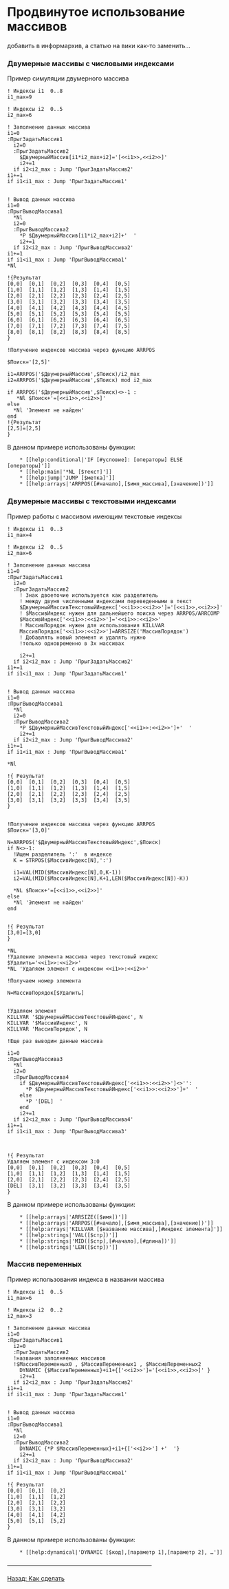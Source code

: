 # Продвинутое использование массивов

добавить в информархив, а статью на вики как-то заменить\...

### Двумерные массивы с числовыми индексами

Пример симуляции двумерного массива

``` qsp
! Индексы i1  0..8
i1_max=9    

! Индексы i2  0..5
i2_max=6

! Заполнение данных массива 
i1=0
:ПрыгЗадатьМассив1
  i2=0
  :ПрыгЗадатьМассив2
    $ДвумерныйМассив[i1*i2_max+i2]='[<<i1>>,<<i2>>]'
    i2+=1
  if i2<i2_max : Jump 'ПрыгЗадатьМассив2'
i1+=1
if i1<i1_max : Jump 'ПрыгЗадатьМассив1'


! Вывод данных массива
i1=0
:ПрыгВыводМассива1
  *Nl 
  i2=0
  :ПрыгВыводМассива2
    *P $ДвумерныйМассив[i1*i2_max+i2]+'  '
    i2+=1
  if i2<i2_max : Jump 'ПрыгВыводМассива2'
i1+=1
if i1<i1_max : Jump 'ПрыгВыводМассива1'
*Nl 

!{Результат 
[0,0]  [0,1]  [0,2]  [0,3]  [0,4]  [0,5]  
[1,0]  [1,1]  [1,2]  [1,3]  [1,4]  [1,5]  
[2,0]  [2,1]  [2,2]  [2,3]  [2,4]  [2,5]  
[3,0]  [3,1]  [3,2]  [3,3]  [3,4]  [3,5]  
[4,0]  [4,1]  [4,2]  [4,3]  [4,4]  [4,5]  
[5,0]  [5,1]  [5,2]  [5,3]  [5,4]  [5,5]  
[6,0]  [6,1]  [6,2]  [6,3]  [6,4]  [6,5]  
[7,0]  [7,1]  [7,2]  [7,3]  [7,4]  [7,5]  
[8,0]  [8,1]  [8,2]  [8,3]  [8,4]  [8,5]  
}

!Получение индексов массива через функцию ARRPOS

$Поиск='[2,5]'

i1=ARRPOS('$ДвумерныйМассив',$Поиск)/i2_max
i2=ARRPOS('$ДвумерныйМассив',$Поиск) mod i2_max

if ARRPOS('$ДвумерныйМассив',$Поиск)<>-1 :
   *Nl $Поиск+'=[<<i1>>,<<i2>>]' 
else 
  *Nl 'Элемент не найден'
end
!{Результат 
[2,5]=[2,5]
}

```

В данном примере использованы функции:

        * [[help:conditional|'IF [#условие]: [операторы] ELSE [операторы]']]
        * [[help:main|'*NL [$текст]']]
        * [[help:jump|'JUMP [$метка]']]
        * [[help:arrays|'ARRPOS([#начало],[$имя_массива],[значение])']]

### Двумерные массивы с текстовыми индексами

Пример работы с массивом имеющим текстовые индексы

``` qsp
! Индексы i1  0..3
i1_max=4    

! Индексы i2  0..5
i2_max=6

! Заполнение данных массива 
i1=0
:ПрыгЗадатьМассив1
  i2=0
  :ПрыгЗадатьМассив2
    ! Знак двоеточие используется как разделитель 
    ! между двумя численными индексами переведенными в текст
    $ДвумерныйМассивТекстовыйИндекс['<<i1>>:<<i2>>']='[<<i1>>,<<i2>>]'
    ! $МассивИндекс нужен для дальнейшего поиска через ARRPOS/ARRCOMP
    $МассивИндекс['<<i1>>:<<i2>>']='<<i1>>:<<i2>>'
    ! МассивПорядок нужен для использования KILLVAR
    МассивПорядок['<<i1>>:<<i2>>']=ARRSIZE('МассивПорядок')
    ! Добавлять новый элемент и удалять нужно 
    !только одновременно в 3х массивах
    
    i2+=1
  if i2<i2_max : Jump 'ПрыгЗадатьМассив2'
i1+=1
if i1<i1_max : Jump 'ПрыгЗадатьМассив1'


! Вывод данных массива
i1=0
:ПрыгВыводМассива1
  *Nl 
  i2=0
  :ПрыгВыводМассива2
    *P $ДвумерныйМассивТекстовыйИндекс['<<i1>>:<<i2>>']+'  '
    i2+=1
  if i2<i2_max : Jump 'ПрыгВыводМассива2'
i1+=1
if i1<i1_max : Jump 'ПрыгВыводМассива1'

*Nl 

!{ Результат 
[0,0]  [0,1]  [0,2]  [0,3]  [0,4]  [0,5]  
[1,0]  [1,1]  [1,2]  [1,3]  [1,4]  [1,5]  
[2,0]  [2,1]  [2,2]  [2,3]  [2,4]  [2,5]  
[3,0]  [3,1]  [3,2]  [3,3]  [3,4]  [3,5]  
}


!Получение индексов массива через функцию ARRPOS
$Поиск='[3,0]'

N=ARRPOS('$ДвумерныйМассивТекстовыйИндекс',$Поиск)
if N<>-1:
  !Ищем разделитель ':'  в индексе
  K = STRPOS($МассивИндекс[N],':')

  i1=VAL(MID($МассивИндекс[N],0,K-1))
  i2=VAL(MID($МассивИндекс[N],K+1,LEN($МассивИндекс[N])-K))

  *NL $Поиск+'=[<<i1>>,<<i2>>]'
else
  *Nl 'Элемент не найден'
end


!{ Результат 
[3,0]=[3,0]
}

*NL
!Удаление элемента массива через текстовый индекс
$Удалить='<<i1>>:<<i2>>'
*NL 'Удаляем элемент с индексом <<i1>>:<<i2>>'

!Получаем номер элемента

N=МассивПорядок[$Удалить]


!Удаляем элемент
KILLVAR '$ДвумерныйМассивТекстовыйИндекс', N
KILLVAR '$МассивИндекс', N
KILLVAR 'МассивПорядок', N

!Еще раз выводим данные массива

i1=0
:ПрыгВыводМассива3
  *Nl 
  i2=0
  :ПрыгВыводМассива4
    if $ДвумерныйМассивТекстовыйИндекс['<<i1>>:<<i2>>']<>'':
      *P $ДвумерныйМассивТекстовыйИндекс['<<i1>>:<<i2>>']+'  '
    else
      *P '[DEL]  '
    end
    i2+=1
  if i2<i2_max : Jump 'ПрыгВыводМассива4'
i1+=1
if i1<i1_max : Jump 'ПрыгВыводМассива3'



!{ Результат
Удаляем элемент с индексом 3:0
[0,0]  [0,1]  [0,2]  [0,3]  [0,4]  [0,5]  
[1,0]  [1,1]  [1,2]  [1,3]  [1,4]  [1,5]  
[2,0]  [2,1]  [2,2]  [2,3]  [2,4]  [2,5]  
[DEL]  [3,1]  [3,2]  [3,3]  [3,4]  [3,5]  
}

```

В данном примере использованы функции:

        * [[help:arrays|'ARRSIZE([$имя])']]
        * [[help:arrays|'ARRPOS([#начало],[$имя_массива],[значение])']]
        * [[help:arrays|'KILLVAR [$название массива],[#индекс элемента]']]
        * [[help:strings|'VAL([$стр])']]
        * [[help:strings|'MID([$стр],[#начало],[#длина])']]
        * [[help:strings|'LEN([$стр])']]

### Массив переменных

Пример использования индекса в названии массива

``` qsp
! Индексы i1  0..5
i1_max=6    

! Индексы i2  0..2
i2_max=3

! Заполнение данных массива 
i1=0
:ПрыгЗадатьМассив1
  i2=0
  :ПрыгЗадатьМассив2
  !названия заполняемых массивов 
  !$МассивПеременных0 , $МассивПеременных1 , $МассивПеременных2
    DYNAMIC {$МассивПеременных}+i1+{['<<i2>>']='[<<i1>>,<<i2>>]' }
    i2+=1
  if i2<i2_max : Jump 'ПрыгЗадатьМассив2'
i1+=1
if i1<i1_max : Jump 'ПрыгЗадатьМассив1'


! Вывод данных массива
i1=0
:ПрыгВыводМассива1
  *Nl 
  i2=0
  :ПрыгВыводМассива2
    DYNAMIC {*P $МассивПеременных}+i1+{['<<i2>>'] +'  '} 
    i2+=1
  if i2<i2_max : Jump 'ПрыгВыводМассива2'
i1+=1
if i1<i1_max : Jump 'ПрыгВыводМассива1'

!{ Результат 
[0,0]  [0,1]  [0,2]  
[1,0]  [1,1]  [1,2]  
[2,0]  [2,1]  [2,2]  
[3,0]  [3,1]  [3,2]  
[4,0]  [4,1]  [4,2]  
[5,0]  [5,1]  [5,2]   
}

```

В данном примере использованы функции:

        * [[help:dynamical|'DYNAMIC [$код],[параметр 1],[параметр 2], …']]

————————————————————————

[Назад: Как сделать](start)
